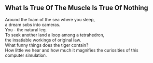What Is True Of The Muscle Is True Of Nothing
---------------------------------------------
Around the foam of the sea where you sleep,  
a dream sobs into cameras.  
You - the natural leg.  
To seek another land a loop among a tetrahedron,  
the insatiable workings of original law.  
What funny things does the tiger contain?  
How little we hear and how much it magnifies the curiosities of this computer simulation.  
